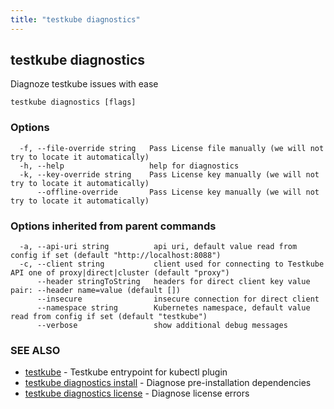 ```yaml
---
title: "testkube diagnostics"
---
```

<head>
  <meta name="docsearch:indexPrefix" content="reference-doc" />
</head>

## testkube diagnostics

Diagnoze testkube issues with ease

```
testkube diagnostics [flags]
```

### Options

```
  -f, --file-override string   Pass License file manually (we will not try to locate it automatically)
  -h, --help                   help for diagnostics
  -k, --key-override string    Pass License key manually (we will not try to locate it automatically)
      --offline-override       Pass License key manually (we will not try to locate it automatically)
```

### Options inherited from parent commands

```
  -a, --api-uri string          api uri, default value read from config if set (default "http://localhost:8088")
  -c, --client string           client used for connecting to Testkube API one of proxy|direct|cluster (default "proxy")
      --header stringToString   headers for direct client key value pair: --header name=value (default [])
      --insecure                insecure connection for direct client
      --namespace string        Kubernetes namespace, default value read from config if set (default "testkube")
      --verbose                 show additional debug messages
```

### SEE ALSO

* [testkube](testkube.md)	 - Testkube entrypoint for kubectl plugin
* [testkube diagnostics install](testkube-diagnostics-install.md)	 - Diagnose pre-installation dependencies
* [testkube diagnostics license](testkube-diagnostics-license.md)	 - Diagnose license errors

